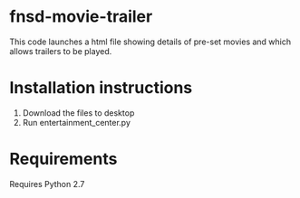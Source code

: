 # fnsd-movie-trailer

This code launches a html file showing details of pre-set movies and which allows trailers to be played.

# Installation instructions

1. Download the files to desktop
2. Run entertainment_center.py

# Requirements

Requires Python 2.7
